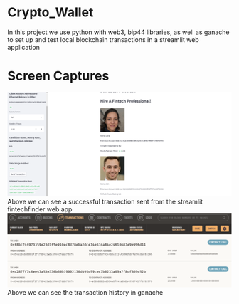 # Crypto_Wallet
In this project we use python with web3, bip44 libraries, as well as ganache to set up and test local blockchain transactions in a streamlit web application
# Screen Captures
![Alt text](/Images/fintech_finder.png  "Blockchain")
Above we can see a successful transaction sent from the streamlit fintechfinder web app
![Alt text](/Images/ganache.png  "Blockchain")
Above we can see the transaction history in ganache
